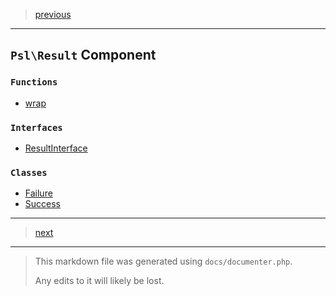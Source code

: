 > [previous](regex.md)

---

## `Psl\Result` Component

### `Functions`

- [wrap](./../../src/Psl/Result/wrap.php#L19)

### `Interfaces`

- [ResultInterface](./../../src/Psl/Result/ResultInterface.php#L19)

### `Classes`

- [Failure](./../../src/Psl/Result/Failure.php#L17)
- [Success](./../../src/Psl/Result/Success.php#L17)



---

> [next](secure-random.md)

---

> This markdown file was generated using `docs/documenter.php`.
>
> Any edits to it will likely be lost.
